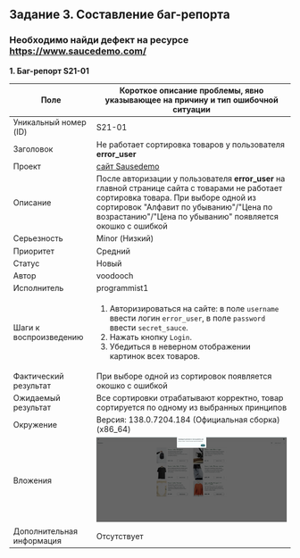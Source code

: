 ## Задание 3. Составление баг-репорта

### Необходимо найди дефект на ресурсе https://www.saucedemo.com/

**1. Баг-репорт S21-01**

| Поле                      | Короткое описание проблемы, явно указывающее на причину и тип ошибочной ситуации |
|---------------------------|----------------------------------------------------------------------------------|
| Уникальный номер (ID)     | S21-01                                                                           |
| Заголовок                 | Не работает сортировка товаров у пользователя __error_user__                     |
| Проект                    | [сайт Sausedemo](https://www.saucedemo.com/)                                     |
| Описание                  | После авторизации у пользователя __error_user__ на главной странице сайта с товарами не работает сортировка товара. При выборе одной из сортировок "Алфавит по убыванию"/"Цена по возрастанию"/"Цена по убыванию" появляется окошко с ошибкой  |
| Серьезность               | Minor (Низкий)                                                                   |
| Приоритет                 | Средний                                                                          |
| Статус                    | Новый                                                                            |
| Автор                     | voodooch                                                                         |
| Исполнитель               | programmist1                                                                     |
| Шаги к воспроизведению    | <ol> <li>Авторизироваться на сайте: в поле `username` ввести логин `error_user`, в поле `password` ввести `secret_sauce`.</li> <li>Нажать кнопку `Login`.</li> <li>Убедиться в неверном отображении картинок всех товаров.</li> </ol> |
| Фактический результат     | При выборе одной из сортировок появляется окошко с ошибкой                       |
| Ожидаемый результат       | Все сортировки отрабатывают корректно, товар сортируется по одному из выбранных принципов |
| Окружение                 | Версия: 138.0.7204.184 (Официальная сборка) (x86_64)                             |
| Вложения                  | ![Скрин_бага](img/Bug_image.png)                                                 |
| Дополнительная информация | Отсутствует                                                                      |
